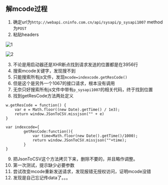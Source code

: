 ## 解mcode过程

1. 确定url为`http://webapi.cninfo.com.cn/api/sysapi/p_sysapi1007` method为`POST`
2. 粘贴headers 

![1]('/1.jpg')

![2]('2.png')

3. 不论是用启动器还是XHR断点找到请求发送的位置都是在3956行
4. 搜索mcode关键字，发现搜不到
5. 只能搜索所有js文件，发现`mcode=indexcode.getResCode()`
6. 但是这个是另外一个1067的接口请求，根本没有调用
7. 无奈只好搜索所有js文件中带有`p_sysapi1007`的相关代码，终于找到位置
8. 找到getResCode方法两处定义
```
w.getResCode = function() {
    var e = Math.floor((new Date).getTime() / 1e3);
    return window.JSonToCSV.missjson("" + e)
}
```

```
var indexcode={
		getResCode:function(){
			var time=Math.floor(new Date().getTime()/1000); 
            return window.JSonToCSV.missjson(""+time);
		}
}
```
9. 把JsonToCSV这个方法拷贝下来，删除不要的，并且略作调整。
10. 第一次测试，提示缺少必要参数
11. 尝试改变mcode重新发送请求，发现报错无授权访问，证明mcode没错
12. 发现是自己忘记传data了。。。
